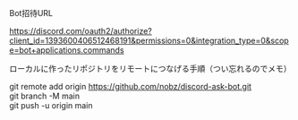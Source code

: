 

Bot招待URL

https://discord.com/oauth2/authorize?client_id=1393600406512468191&permissions=0&integration_type=0&scope=bot+applications.commands

ローカルに作ったリポジトリをリモートにつなげる手順（つい忘れるのでメモ）

git remote add origin https://github.com/nobz/discord-ask-bot.git  
git branch -M main  
git push -u origin main  
